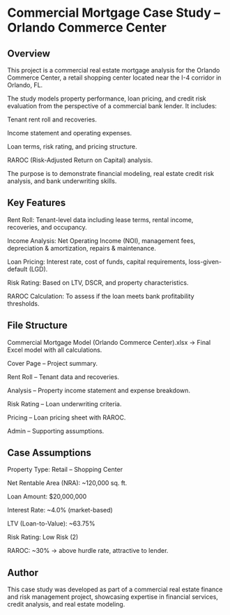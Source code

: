# Commercial Mortgage Case Study – Orlando Commerce Center

## Overview

This project is a commercial real estate mortgage analysis for the Orlando Commerce Center, a retail shopping center located near the I-4 corridor in Orlando, FL.

The study models property performance, loan pricing, and credit risk evaluation from the perspective of a commercial bank lender. It includes:

Tenant rent roll and recoveries.

Income statement and operating expenses.

Loan terms, risk rating, and pricing structure.

RAROC (Risk-Adjusted Return on Capital) analysis.

The purpose is to demonstrate financial modeling, real estate credit risk analysis, and bank underwriting skills.

## Key Features

Rent Roll: Tenant-level data including lease terms, rental income, recoveries, and occupancy.

Income Analysis: Net Operating Income (NOI), management fees, depreciation & amortization, repairs & maintenance.

Loan Pricing: Interest rate, cost of funds, capital requirements, loss-given-default (LGD).

Risk Rating: Based on LTV, DSCR, and property characteristics.

RAROC Calculation: To assess if the loan meets bank profitability thresholds.

## File Structure

Commercial Mortgage Model (Orlando Commerce Center).xlsx → Final Excel model with all calculations.

Cover Page – Project summary.

Rent Roll – Tenant data and recoveries.

Analysis – Property income statement and expense breakdown.

Risk Rating – Loan underwriting criteria.

Pricing – Loan pricing sheet with RAROC.

Admin – Supporting assumptions.

## Case Assumptions

Property Type: Retail – Shopping Center

Net Rentable Area (NRA): ~120,000 sq. ft.

Loan Amount: $20,000,000

Interest Rate: ~4.0% (market-based)

LTV (Loan-to-Value): ~63.75%

Risk Rating: Low Risk (2)

RAROC: ~30% → above hurdle rate, attractive to lender.

## Author

This case study was developed as part of a commercial real estate finance and risk management project, showcasing expertise in financial services, credit analysis, and real estate modeling.
